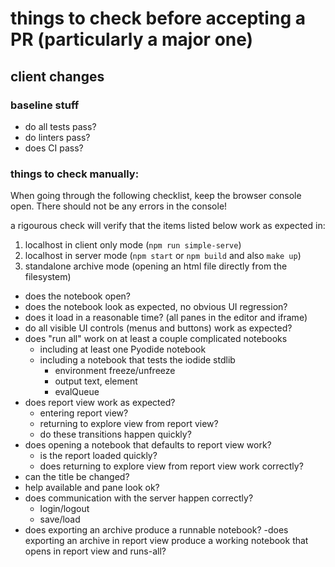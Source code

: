 # things to check before accepting a PR (particularly a major one)

## client changes

### baseline stuff
- do all tests pass?
- do linters pass?
- does CI pass?

### things to check manually:
When going through the following checklist, keep the browser console open. There should not be any errors in the console!

a rigourous check will verify that the items listed below work as expected in:
1. localhost in client only mode (`npm run simple-serve`)
2. localhost in server mode (`npm start` or `npm build` and also `make up`)
3. standalone archive mode (opening an html file directly from the filesystem)

- does the notebook open?
- does the notebook look as expected, no obvious UI regression?
- does it load in a reasonable time? (all panes in the editor and iframe)
- do all visible UI controls (menus and buttons) work as expected?
- does "run all" work on at least a couple complicated notebooks
    - including at least one Pyodide notebook
    - including a notebook that tests the iodide stdlib
        - environment freeze/unfreeze
        - output text, element
        - evalQueue
- does report view work as expected?
    - entering report view?
    - returning to explore view from report view?
    - do these transitions happen quickly?
- does opening a notebook that defaults to report view work?
    - is the report loaded quickly?
    - does returning to explore view from report view work correctly?
- can the title be changed?
- help available and pane look ok?
- does communication with the server happen correctly?
    - login/logout
    - save/load
- does exporting an archive produce a runnable notebook?
    -does exporting an archive in report view produce a working notebook that opens in report view and runs-all?
